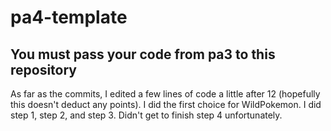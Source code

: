 # pa4-template

## You must pass your code from pa3 to this repository

As far as the commits, I edited a few lines of code a little after 12 (hopefully this doesn't deduct any points). I did the first choice for WildPokemon. I did step 1, step 2, and step 3. Didn't get to finish step 4 unfortunately.
